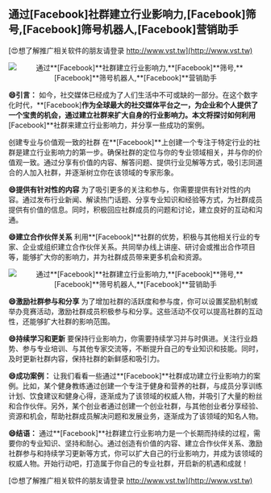 ## **通过**[Facebook]**社群建立行业影响力,**[Facebook]**筛号,**[Facebook]**筛号机器人,**[Facebook]**营销助手**

[😍想了解推广相关软件的朋友请登录 http://www.vst.tw](http://www.vst.tw)

 <center><img src="https://vst.tw/MP4/tuiguang/png/3.png" alt="通过**[Facebook]**社群建立行业影响力,**[Facebook]**筛号,**[Facebook]**筛号机器人,**[Facebook]**营销助手"></center>

**😄引言：**
如今，社交媒体已经成为了人们生活中不可或缺的一部分。在这个数字化时代，**[Facebook]**作为全球最大的社交媒体平台之一，为企业和个人提供了一个宝贵的机会，通过建立社群来扩大自身的行业影响力。本文将探讨如何利用**[Facebook]**社群来建立行业影响力，并分享一些成功的案例。

创建专业与价值观一致的社群
在**[Facebook]**上创建一个专注于特定行业的社群是建立行业影响力的第一步。确保社群的定位与你的专业领域相关，并与你的价值观一致。通过分享有价值的内容、解答问题、提供行业见解等方式，吸引志同道合的人加入社群，并逐渐树立你在该领域的专家形象。

**😄提供有针对性的内容**
为了吸引更多的关注和参与，你需要提供有针对性的内容。通过发布行业新闻、解读热门话题、分享专业知识和经验等方式，为社群成员提供有价值的信息。同时，积极回应社群成员的问题和讨论，建立良好的互动和沟通。

**😄建立合作伙伴关系**
利用**[Facebook]**社群的优势，积极与其他相关行业的专家、企业或组织建立合作伙伴关系。共同举办线上讲座、研讨会或推出合作项目等，能够扩大你的影响力，并为社群成员带来更多机会和资源。

 <center><img src="https://vst.tw/MP4/tuiguang/png/8.png" alt="通过**[Facebook]**社群建立行业影响力,**[Facebook]**筛号,**[Facebook]**筛号机器人,**[Facebook]**营销助手"></center>

**😄激励社群参与和分享**
为了增加社群的活跃度和参与度，你可以设置奖励机制或举办竞赛活动，激励社群成员积极参与和分享。这些活动不仅可以提高社群的互动性，还能够扩大社群的影响范围。

**😄持续学习和更新**
要保持行业影响力，你需要持续学习并与时俱进。关注行业趋势、参与专业培训、与其他专家交流等，不断提升自己的专业知识和技能。同时，及时更新社群内容，保持社群的新鲜感和吸引力。

**😄成功案例：**
让我们看看一些通过**[Facebook]**社群成功建立行业影响力的案例。比如，某个健身教练通过创建一个专注于健身和营养的社群，与成员分享训练计划、饮食建议和健身心得，逐渐成为了该领域的权威人物，并吸引了大量的粉丝和合作伙伴。另外，某个创业者通过创建一个创业社群，与其他创业者分享经验、资源和机会，帮助社群成员解决问题和发展业务，逐渐成为了该领域的知名人物。

**😄结语：**
通过**[Facebook]**社群建立行业影响力是一个长期而持续的过程，需要你的专业知识、坚持和耐心。通过创造有价值的内容、建立合作伙伴关系、激励社群参与和持续学习更新等方式，你可以扩大自己的行业影响力，并成为该领域的权威人物。开始行动吧，打造属于你自己的专业社群，开启新的机遇和成就！

[😍想了解推广相关软件的朋友请登录 http://www.vst.tw](http://www.vst.tw)



